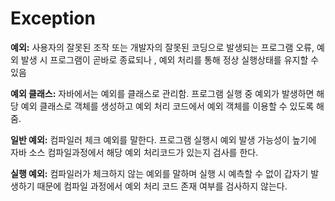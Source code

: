 # Exception

**예외:** 사용자의 잘못된 조작 또는 개발자의 잘못된 코딩으로 발생되는 프로그램 오류, 예외 발생 시 프로그램이 곧바로 종료되나 , 예외 처리를 통해 정상 실행상태를 유지할 수 있음 

**예외 클래스:** 자바에서는 예외를 클래스로 관리함. 프로그램 실행 중 예외가 발생하면 해당 예외 클래스로 객체를 생성하고 예외 처리 코드에서 예외 객체를 이용할 수 있도록 해줌.

**일반 예외:** 컴파일러 체크 예외를 말한다. 프로그램 실행시 예외 발생 가능성이 높기에 자바 소스 컴파일과정에서 해당 예외 처리코드가 있는지 검사를 한다.

**실행 예외:** 컴파일러가 체크하지 않는 예외를 말하며 실행 시 예측할 수 없이 갑자기 발생하기 때문에 컴파일 과정에서 예외 처리 코드 존재 여부를 검사하지 않는다.
